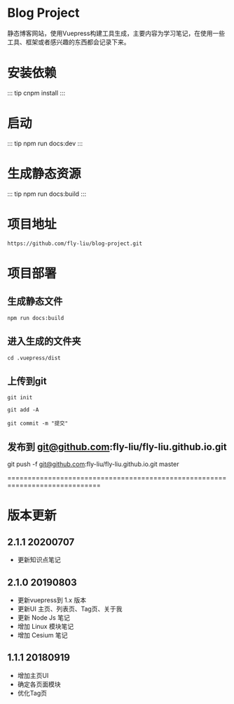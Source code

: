 # Blog Project
静态博客网站，使用Vuepress构建工具生成，主要内容为学习笔记，在使用一些工具、框架或者感兴趣的东西都会记录下来。

# 安装依赖
::: tip
cnpm install
:::

# 启动
::: tip
npm run docs:dev
:::

# 生成静态资源
::: tip
npm run docs:build
:::

# 项目地址
`https://github.com/fly-liu/blog-project.git`

# 项目部署

## 生成静态文件
`npm run docs:build`

## 进入生成的文件夹
`cd .vuepress/dist`

## 上传到git
`git init`  

`git add -A`  

`git commit -m "提交"`  

## 发布到 git@github.com:fly-liu/fly-liu.github.io.git
git push -f git@github.com:fly-liu/fly-liu.github.io.git master

=============================================================================

# 版本更新
## 2.1.1 20200707
* 更新知识点笔记

## 2.1.0 20190803
* 更新vuepress到 1.x 版本
* 更新UI 主页、列表页、Tag页、关于我
* 更新 Node Js 笔记
* 增加 Linux 模块笔记
* 增加 Cesium 笔记

## 1.1.1 20180919
* 增加主页UI
* 确定各页面模块
* 优化Tag页